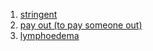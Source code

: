 1. [stringent](https://www.google.com/search?q=stringent)
1. [pay out (to pay someone out)](https://www.urbandictionary.com/define.php?term=to%20pay%20someone%20out)
1. [lymphoedema](https://www.google.com/search?q=lymphoedema)